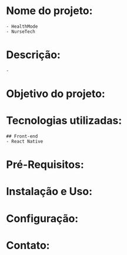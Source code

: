 # Nome do projeto:
    - HealthMode
    - NurseTech

# Descrição: 
    - 

# Objetivo do projeto: 

# Tecnologias utilizadas: 
    ## Front-end
    - React Native

# Pré-Requisitos:

# Instalação e Uso:

# Configuração:

# Contato:
